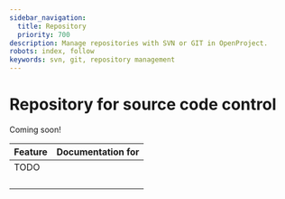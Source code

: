 ```yaml
---
sidebar_navigation:
  title: Repository
  priority: 700
description: Manage repositories with SVN or GIT in OpenProject.
robots: index, follow
keywords: svn, git, repository management
---
```

# Repository for source code control

Coming soon!

| Feature                                                      | Documentation for |
| ------------------------------------------------------------ | ----------------- |
| TODO |                   |
|                                                              |                   |
|                                                              |                   |
|                                                              |                   |
|                                                              |                   |

